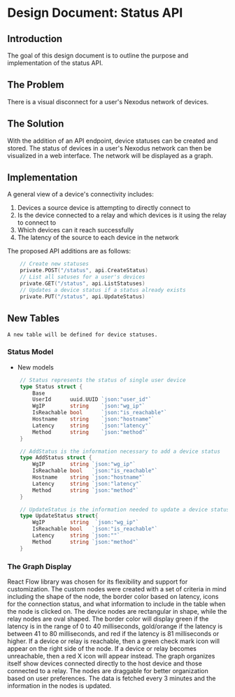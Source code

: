 # Design Document: Status API

## Introduction

The goal of this design document is to outline the purpose and implementation of the status API.

## The Problem

There is a visual disconnect for a user's Nexodus network of devices.

## The Solution

With the addition of an API endpoint, device statuses can be created and stored. The status of devices in a user's Nexodus network can then be visualized in a web interface. The network will be displayed as a graph.

## Implementation

A general view of a device's connectivity includes:

  1. Devices a source device is attempting to directly connect to
  2. Is the device connected to a relay and which devices is it using the relay to connect to
  3. Which devices can it reach successfully
  4. The latency of the source to each device in the network

The proposed API additions are as follows:

```go
    // Create new statuses
    private.POST("/status", api.CreateStatus)
    // List all satuses for a user's devices
    private.GET("/status", api.ListStatuses)
    // Updates a device status if a status already exists
    private.PUT("/status", api.UpdateStatus)
```

## New Tables

    A new table will be defined for device statuses.

### Status Model

- New models

```go
    // Status represents the status of single user device 
    type Status struct {
        Base
        UserId      uuid.UUID `json:"user_id"`
        WgIP        string    `json:"wg_ip"`
        IsReachable bool      `json:"is_reachable"`
        Hostname    string    `json:"hostname"`
        Latency     string    `json:"latency"`
        Method      string    `json:"method"`
    }

    // AddStatus is the information necessary to add a device status
    type AddStatus struct {
        WgIP        string `json:"wg_ip"`
        IsReachable bool   `json:"is_reachable"`
        Hostname    string `json:"hostname"`
        Latency     string `json:"latency"`
        Method      string `json:"method"`
    }

    // UpdateStatus is the information needed to update a device status that already exists
    type UpdateStatus struct{
        WgIP        string  `json:"wg_ip"`
        IsReachable bool   `json:"is_reachable"`
        Latency     string `json:""`
        Method      string `json:"method"`
    }
```

### The Graph Display

React Flow library was chosen for its flexibility and support for customization. The custom nodes were created with a set of criteria in mind including the shape of the node, the border color based on latency, icons for the connection status, and what information to include in the table when the node is clicked on. The device nodes are rectangular in shape, while the relay nodes are oval shaped. The border color will display green if the latency is in the range of 0 to 40 milliseconds, gold/orange if the latency is between 41 to 80 milliseconds, and red if the latency is 81 milliseconds or higher. If a device or relay is reachable, then a green check mark icon will appear on the right side of the node. If a device or relay becomes unreachable, then a red X icon will appear instead. The graph organizes itself show devices connected directly to the host device and those connected to a relay. The nodes are draggable for better organization based on user preferences. The data is fetched every 3 minutes and the information in the nodes is updated.
